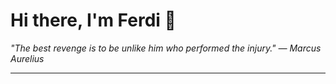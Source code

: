 <h1>Hi there, I'm Ferdi 👋</h1>

<p><em>
  "The best revenge is to be unlike him who performed the injury." — Marcus Aurelius
</em></p>

---
